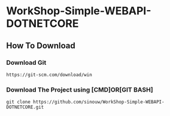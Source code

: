 # WorkShop-Simple-WEBAPI-DOTNETCORE

## How To Download

### Download Git

```
https://git-scm.com/download/win
```
### Download The Project using [CMD]OR[GIT BASH]

```
git clone https://github.com/sinouw/WorkShop-Simple-WEBAPI-DOTNETCORE.git
```
